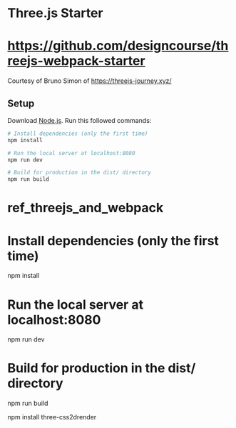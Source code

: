 # Three.js Starter
# https://github.com/designcourse/threejs-webpack-starter
Courtesy of Bruno Simon of https://threejs-journey.xyz/

## Setup
Download [Node.js](https://nodejs.org/en/download/).
Run this followed commands:

``` bash
# Install dependencies (only the first time)
npm install

# Run the local server at localhost:8080
npm run dev

# Build for production in the dist/ directory
npm run build
```
# ref_threejs_and_webpack


# Install dependencies (only the first time)
npm install

# Run the local server at localhost:8080
npm run dev

# Build for production in the dist/ directory
npm run build



npm install three-css2drender